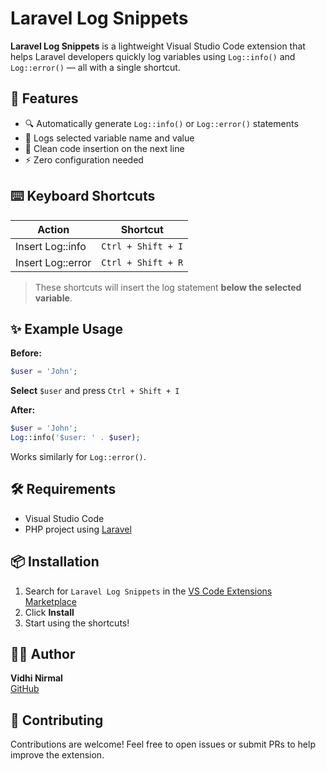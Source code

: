 # Laravel Log Snippets

**Laravel Log Snippets** is a lightweight Visual Studio Code extension that helps Laravel developers quickly log variables using `Log::info()` and `Log::error()` — all with a single shortcut.

## 🚀 Features

- 🔍 Automatically generate `Log::info()` or `Log::error()` statements
- 🧠 Logs selected variable name and value
- 🧹 Clean code insertion on the next line
- ⚡ Zero configuration needed

## ⌨️ Keyboard Shortcuts

| Action             | Shortcut           |
|--------------------|--------------------|
| Insert Log::info   | `Ctrl + Shift + I` |
| Insert Log::error  | `Ctrl + Shift + R` |

> These shortcuts will insert the log statement **below the selected variable**.

## ✨ Example Usage

**Before:**
```php
$user = 'John';
```

**Select** `$user` and press `Ctrl + Shift + I`

**After:**
```php
$user = 'John';
Log::info('$user: ' . $user);
```

Works similarly for `Log::error()`.

## 🛠 Requirements

- Visual Studio Code
- PHP project using [Laravel](https://laravel.com)

## 📦 Installation

1. Search for `Laravel Log Snippets` in the [VS Code Extensions Marketplace](https://marketplace.visualstudio.com/)
2. Click **Install**
3. Start using the shortcuts!

## 👨‍💻 Author

**Vidhi Nirmal**  
[GitHub](https://github.com/yourusername)

## 📣 Contributing

Contributions are welcome! Feel free to open issues or submit PRs to help improve the extension.